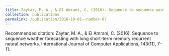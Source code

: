```yaml
---
title: Zaytar, M. A., & El Amrani, C. (2016). Sequence to sequence weather forecasting with long short-term memory recurrent neural networks. International Journal of Computer Applications, 143(11), 7-11.
collection: publications
permalink: /publication/2016-10-01--number-07
---
```


Recommended citation: Zaytar, M. A., & El Amrani, C. (2016). Sequence to sequence weather forecasting with long short-term memory recurrent neural networks. International Journal of Computer Applications, 143(11), 7-11.
